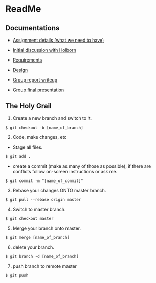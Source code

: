  ReadMe
========

Documentations
--------------
- [Assignment details (what we need to have)](https://drive.google.com/open?id=1B0uanI_a_d9wvjlDerG6kn7LTfcYqbw2)

- [Initial discussion with Holborn](https://drive.google.com/open?id=1SKLDoqnbvnZxvsjOqNzOq1PjUkX-dWRz)

- [Requirements](https://drive.google.com/open?id=1UE5TXIrp9WK-IEVEzV0EYQYNr6p3yvSz)

- [Design](https://drive.google.com/open?id=1P8Z27j32Phr6LnlBHQ7ZJJdhj6QmMQ0S)

- [Group report writeup](https://docs.google.com/document/d/1Vk6iX0BysQidZeoMgF_f7MXtQpuimcAJj-XgpePxWF0/edit?usp=sharing)

- [Group final presentation](https://docs.google.com/presentation/d/1rHr7iDwA-wuzsfoC_S-Do-imc_da0u5B0UlQuy09KUk/edit?usp=sharing)

The Holy Grail
--------------
1. Create a new branch and switch to it.

`$ git checkout -b [name_of_branch]`

2. Code, make changes, etc
- Stage all files.

`$ git add .`

- create a commit (make as many of those as possible), if there are conflicts follow on-screen instructions or ask me.

`$ git commit -m "[name_of_commit]"`

3. Rebase your changes ONTO master branch.

`$ git pull --rebase origin master`

4. Switch to master branch.

`$ git checkout master`

5. Merge your branch onto master.

`$ git merge [name_of_branch]`

6. delete your branch.

`$ git branch -d [name_of_branch]`

7. push branch to remote master

`$ git push`
